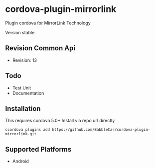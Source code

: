 # cordova-plugin-mirrorlink

Plugin cordova for MirrorLink Technology 

Version stable.

## Revision Common Api

  - Revision: 13
 
## Todo

  - Test Unit
  - Documentation

## Installation

This requires cordova 5.0+
Install via repo url directly

    ccordova plugins add https://github.com/BabbleCar/cordova-plugin-mirrorlink.git

## Supported Platforms

- Android


